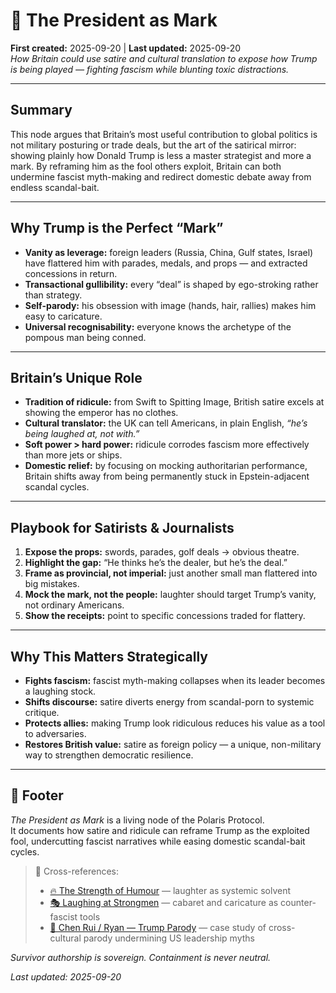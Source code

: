 # 🍊 The President as Mark  
**First created:** 2025-09-20 | **Last updated:** 2025-09-20  
*How Britain could use satire and cultural translation to expose how Trump is being played — fighting fascism while blunting toxic distractions.*

---

## Summary  
This node argues that Britain’s most useful contribution to global politics is not military posturing or trade deals, but the art of the satirical mirror: showing plainly how Donald Trump is less a master strategist and more a mark. By reframing him as the fool others exploit, Britain can both undermine fascist myth-making and redirect domestic debate away from endless scandal-bait.

---

## Why Trump is the Perfect “Mark”  
- **Vanity as leverage:** foreign leaders (Russia, China, Gulf states, Israel) have flattered him with parades, medals, and props — and extracted concessions in return.  
- **Transactional gullibility:** every “deal” is shaped by ego-stroking rather than strategy.  
- **Self-parody:** his obsession with image (hands, hair, rallies) makes him easy to caricature.  
- **Universal recognisability:** everyone knows the archetype of the pompous man being conned.  

---

## Britain’s Unique Role  
- **Tradition of ridicule:** from Swift to Spitting Image, British satire excels at showing the emperor has no clothes.  
- **Cultural translator:** the UK can tell Americans, in plain English, *“he’s being laughed at, not with.”*  
- **Soft power > hard power:** ridicule corrodes fascism more effectively than more jets or ships.  
- **Domestic relief:** by focusing on mocking authoritarian performance, Britain shifts away from being permanently stuck in Epstein-adjacent scandal cycles.  

---

## Playbook for Satirists & Journalists  
1. **Expose the props:** swords, parades, golf deals → obvious theatre.  
2. **Highlight the gap:** “He thinks he’s the dealer, but he’s the deal.”  
3. **Frame as provincial, not imperial:** just another small man flattered into big mistakes.  
4. **Mock the mark, not the people:** laughter should target Trump’s vanity, not ordinary Americans.  
5. **Show the receipts:** point to specific concessions traded for flattery.  

---

## Why This Matters Strategically  
- **Fights fascism:** fascist myth-making collapses when its leader becomes a laughing stock.  
- **Shifts discourse:** satire diverts energy from scandal-porn to systemic critique.  
- **Protects allies:** making Trump look ridiculous reduces his value as a tool to adversaries.  
- **Restores British value:** satire as foreign policy — a unique, non-military way to strengthen democratic resilience.  

---

## 🏮 Footer  

*The President as Mark* is a living node of the Polaris Protocol.  
It documents how satire and ridicule can reframe Trump as the exploited fool, undercutting fascist narratives while easing domestic scandal-bait cycles.  

> 📡 Cross-references:  
> - [🔥 The Strength of Humour](./🔥_the_strength_of_humour.md) — laughter as systemic solvent  
> - [🎭 Laughing at Strongmen](./🎭_laughing_at_strongmen.md) — cabaret and caricature as counter-fascist tools  
> - [🐉 Chen Rui / Ryan — Trump Parody](../../Banned_Books_Cooperative/🐉_chen_rui_trump_parody.md) — case study of cross-cultural parody undermining US leadership myths  

*Survivor authorship is sovereign. Containment is never neutral.*  

_Last updated: 2025-09-20_
